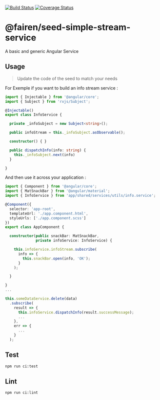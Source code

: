 [![Build Status](https://travis-ci.org/Fairen/seed-simple-stream-service.svg?branch=master)](https://travis-ci.org/Fairen/seed-simple-stream-service)
[![Coverage Status](https://coveralls.io/repos/github/Fairen/seed-simple-stream-service/badge.svg?branch=master)](https://coveralls.io/github/Fairen/seed-simple-stream-service?branch=master)
# @fairen/seed-simple-stream-service

A basic and generic Angular Service

## Usage

> Update the code of the seed to match your needs

For Exemple if you want to build an info stream service : 

```Typescript
import { Injectable } from '@angular/core';
import { Subject } from 'rxjs/Subject';

@Injectable()
export class InfoService {

  private _infoSubject = new Subject<string>();

  public infoStream = this._infoSubject.asObservable();

  constructor() { }

  public dispatchInfo(info: string) {
    this._infoSubject.next(info)
  }

}

```

And then use it across your application : 

```Typescript
import { Component } from '@angular/core';
import { MatSnackBar } from '@angular/material';
import { InfoService } from 'app/shared/services/utils/info.service';

@Component({
  selector: 'app-root',
  templateUrl: './app.component.html',
  styleUrls: ['./app.component.scss']
})
export class AppComponent {

  constructor(public snackBar: MatSnackBar,
              private infoService: InfoService) {

    this.infoService.infoStream.subscribe(
      info => {
        this.snackBar.open(info, 'OK');
      }
    );

  }

}
...

this.someDataService.delete(data)
  .subscribe(
    result => {
      this.infoService.dispatchInfo(result.successMessage);
      ...
    },
    err => {
      ...
    }
  );

```


## Test 
```sh
npm run ci:test
```

## Lint 
```sh
npm run ci:lint
```